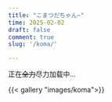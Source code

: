```yaml
---
title: "こまつだちゃん~"
time: 2025-02-02
draft: false
comment: true
slug: '/koma/'

---
```


正在~~全力~~尽力加载中…

{{< gallery "images/koma">}}